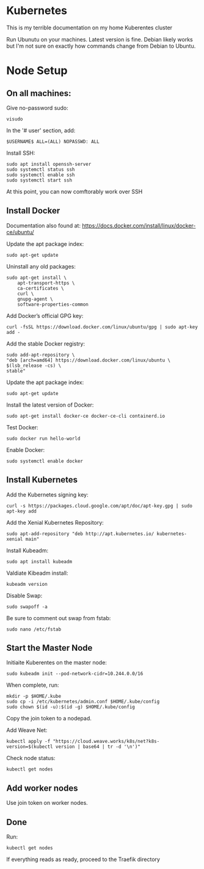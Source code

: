 # Kubernetes

This is my terrible documentation on my home Kuberentes cluster

Run Ubunutu on your machines.  Latest version is fine.  Debian likely works but I'm not sure on exactly how commands change from Debian to Ubuntu.

# Node Setup

## On all machines:

Give no-password sudo:

    visudo

In the '# user' section, add:

    $USERNAME$ ALL=(ALL) NOPASSWD: ALL

Install SSH:

    sudo apt install openssh-server
    sudo systemctl status ssh
    sudo systemctl enable ssh
    sudo systemctl start ssh

At this point, you can now comftorably work over SSH

## Install Docker

Documentation also found at: https://docs.docker.com/install/linux/docker-ce/ubuntu/
 
Update the apt package index:

    sudo apt-get update

Uninstall any old packages:

    sudo apt-get install \
        apt-transport-https \
        ca-certificates \
        curl \
        gnupg-agent \
        software-properties-common

Add Docker’s official GPG key:

    curl -fsSL https://download.docker.com/linux/ubuntu/gpg | sudo apt-key add -

Add the stable Docker registry:

    sudo add-apt-repository \
    "deb [arch=amd64] https://download.docker.com/linux/ubuntu \
    $(lsb_release -cs) \
    stable"

Update the apt package index:

    sudo apt-get update

Install the latest version of Docker:

    sudo apt-get install docker-ce docker-ce-cli containerd.io

Test Docker:

    sudo docker run hello-world

Enable Docker:

    sudo systemctl enable docker

## Install Kubernetes

Add the Kubernetes signing key:

    curl -s https://packages.cloud.google.com/apt/doc/apt-key.gpg | sudo apt-key add

Add the Xenial Kubernetes Repository:

    sudo apt-add-repository "deb http://apt.kubernetes.io/ kubernetes-xenial main"

Install Kubeadm:

    sudo apt install kubeadm

Valdiate Kibeadm install:

    kubeadm version

Disable Swap:

    sudo swapoff -a

Be sure to comment out swap from fstab:

    sudo nano /etc/fstab

## Start the Master Node

Initiaite Kuberentes on the master node:

    sudo kubeadm init --pod-network-cidr=10.244.0.0/16

When complete, run:

    mkdir -p $HOME/.kube
    sudo cp -i /etc/kubernetes/admin.conf $HOME/.kube/config
    sudo chown $(id -u):$(id -g) $HOME/.kube/config

Copy the join token to a nodepad.

Add Weave Net:

    kubectl apply -f "https://cloud.weave.works/k8s/net?k8s-version=$(kubectl version | base64 | tr -d '\n')"

Check node status:

    kubectl get nodes

## Add worker nodes

Use join token on worker nodes.

## Done

Run:

    kubectl get nodes

If everything reads as ready, proceed to the Traefik directory